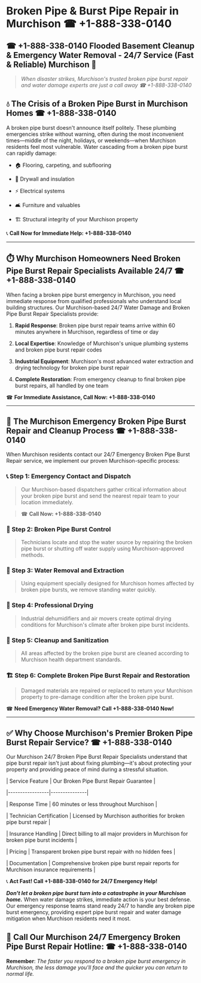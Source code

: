 # Broken Pipe & Burst Pipe Repair in Murchison ☎ +1-888-338-0140  
## ☎ +1-888-338-0140 Flooded Basement Cleanup & Emergency Water Removal - 24/7 Service (Fast & Reliable) Murchison 🚨  

> *When disaster strikes, Murchison's trusted broken pipe burst repair and water damage experts are just a call away ☎ +1-888-338-0140*  

## 💧 The Crisis of a Broken Pipe Burst in Murchison Homes ☎ +1-888-338-0140  

A broken pipe burst doesn't announce itself politely. These plumbing emergencies strike without warning, often during the most inconvenient times—middle of the night, holidays, or weekends—when Murchison residents feel most vulnerable. Water cascading from a broken pipe burst can rapidly damage:  

* 🏠 Flooring, carpeting, and subflooring  
* 🧱 Drywall and insulation  
* ⚡ Electrical systems  
* 🛋️ Furniture and valuables  
* 🏗️ Structural integrity of your Murchison property  

📞 **Call Now for Immediate Help: +1-888-338-0140**  

---  

## ⏱️ Why Murchison Homeowners Need Broken Pipe Burst Repair Specialists Available 24/7 ☎ +1-888-338-0140  

When facing a broken pipe burst emergency in Murchison, you need immediate response from qualified professionals who understand local building structures. Our Murchison-based 24/7 Water Damage and Broken Pipe Burst Repair Specialists provide:  

1. **Rapid Response**: Broken pipe burst repair teams arrive within 60 minutes anywhere in Murchison, regardless of time or day  
2. **Local Expertise**: Knowledge of Murchison's unique plumbing systems and broken pipe burst repair codes  
3. **Industrial Equipment**: Murchison's most advanced water extraction and drying technology for broken pipe burst repair  
4. **Complete Restoration**: From emergency cleanup to final broken pipe burst repairs, all handled by one team  

☎ **For Immediate Assistance, Call Now: +1-888-338-0140**  

---  

## 🔧 The Murchison Emergency Broken Pipe Burst Repair and Cleanup Process ☎ +1-888-338-0140  

When Murchison residents contact our 24/7 Emergency Broken Pipe Burst Repair service, we implement our proven Murchison-specific process:  

### 📞 Step 1: Emergency Contact and Dispatch  
> Our Murchison-based dispatchers gather critical information about your broken pipe burst and send the nearest repair team to your location immediately.  
> ☎ **Call Now: +1-888-338-0140**  

### 🚿 Step 2: Broken Pipe Burst Control  
> Technicians locate and stop the water source by repairing the broken pipe burst or shutting off water supply using Murchison-approved methods.  

### 🌊 Step 3: Water Removal and Extraction  
> Using equipment specially designed for Murchison homes affected by broken pipe bursts, we remove standing water quickly.  

### 💨 Step 4: Professional Drying  
> Industrial dehumidifiers and air movers create optimal drying conditions for Murchison's climate after broken pipe burst incidents.  

### 🧼 Step 5: Cleanup and Sanitization  
> All areas affected by the broken pipe burst are cleaned according to Murchison health department standards.  

### 🏗️ Step 6: Complete Broken Pipe Burst Repair and Restoration  
> Damaged materials are repaired or replaced to return your Murchison property to pre-damage condition after the broken pipe burst.  

☎ **Need Emergency Water Removal? Call +1-888-338-0140 Now!**  

---  

## ✅ Why Choose Murchison's Premier Broken Pipe Burst Repair Service? ☎ +1-888-338-0140  

Our Murchison 24/7 Broken Pipe Burst Repair Specialists understand that pipe burst repair isn't just about fixing plumbing—it's about protecting your property and providing peace of mind during a stressful situation.  

| Service Feature | Our Broken Pipe Burst Repair Guarantee |  
|-----------------|---------------|  
| Response Time | 60 minutes or less throughout Murchison |  
| Technician Certification | Licensed by Murchison authorities for broken pipe burst repair |  
| Insurance Handling | Direct billing to all major providers in Murchison for broken pipe burst incidents |  
| Pricing | Transparent broken pipe burst repair with no hidden fees |  
| Documentation | Comprehensive broken pipe burst repair reports for Murchison insurance requirements |  

📞 **Act Fast! Call +1-888-338-0140 for 24/7 Emergency Help!**  

***Don't let a broken pipe burst turn into a catastrophe in your Murchison home.*** When water damage strikes, immediate action is your best defense. Our emergency response teams stand ready 24/7 to handle any broken pipe burst emergency, providing expert pipe burst repair and water damage mitigation when Murchison residents need it most.  

## 📱 Call Our Murchison 24/7 Emergency Broken Pipe Burst Repair Hotline: ☎ +1-888-338-0140  

**Remember**: *The faster you respond to a broken pipe burst emergency in Murchison, the less damage you'll face and the quicker you can return to normal life.*